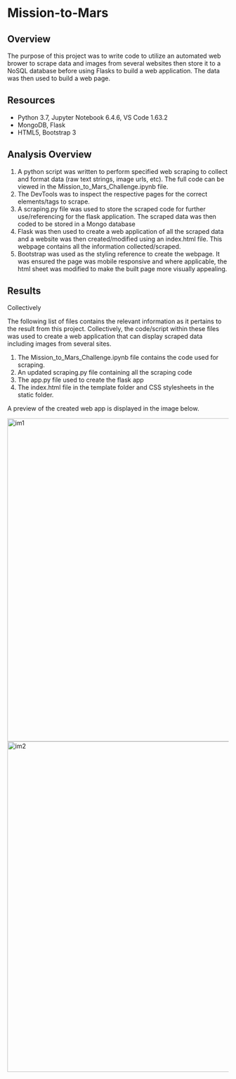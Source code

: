# Mission-to-Mars

## Overview

The purpose of this project was to write code to utilize an automated web brower to scrape data and images from several websites then store it to a NoSQL database before using Flasks to build a web application. The data was then used to build a web page.

## Resources

* Python 3.7, Jupyter Notebook 6.4.6, VS Code 1.63.2
* MongoDB, Flask
* HTML5, Bootstrap 3

## Analysis Overview

1. A python script was written to perform specified web scraping to collect and format data (raw text strings, image urls, etc). The full code can be viewed in the Mission_to_Mars_Challenge.ipynb file.
2. The DevTools was to inspect the respective pages for the correct elements/tags to scrape.
3. A scraping.py file was used to store the scraped code for further use/referencing for the flask application. The scraped data was then coded to be stored in a Mongo database
4. Flask was then used to create a web application of all the scraped data and a website was then created/modified using an index.html file. This webpage contains all the information collected/scraped.
5. Bootstrap was used as the styling reference to create the webpage. It was ensured the page was mobile responsive and where applicable, the html sheet was modified to make the built page more visually appealing.

## Results

Collectively

The following list of files contains the relevant information as it pertains to the result from this project.  Collectively, the code/script within these files was used to create a web application that can display scraped data including images from several sites.

1. The Mission_to_Mars_Challenge.ipynb file contains the code used for scraping.
2. An updated scraping.py file containing all the scraping code
3. The app.py file used to create the flask app
4. The index.html file in the template folder and CSS stylesheets in the static folder.

A preview of the created web app is displayed in the image below.

<img width="734" alt="im1" src="https://user-images.githubusercontent.com/92636438/149673359-efda0c55-4a65-4100-9d05-65ab35656792.png">

<img width="751" alt="im2" src="https://user-images.githubusercontent.com/92636438/149673369-0fcdcb8a-bcb4-46fc-ae23-c4fb89e3fc6e.png">



